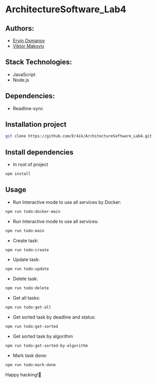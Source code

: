 # ArchitectureSoftware_Lab4

## Authors:
- [Ervin Osmanov](https://github.com/Er4ik)
- [Viktor Makoviy](https://github.com/Makov-Vik)

## Stack Technologies:
- JavaScript
- Node.js

## Dependencies:
- Readline-sync

## Installation project

```bash
git clone https://github.com/Er4ik/ArchitectureSoftware_Lab4.git
```

## Install dependencies

-  In root of project
```bash
npm install
```

## Usage

- Run Interactive mode to use all services by Docker:
```bash
npm run todo:docker-main
```

- Run Interactive mode to use all services:
```bash
npm run todo:main
```

- Create task:
```bash
npm run todo:create
```

- Update task:
```bash
npm run todo:update
```

- Delete task:
```bash
npm run todo:delete
```

- Get all tasks:
```bash
npm run todo:get-all
```

- Get sorted task by deadline and status:
```bash
npm run todo:get-sorted
```

- Get sorted task by algorithm
```bash
npm run todo:get-sorted-by-algorithm
```

- Mark task done:
```bash
npm run todo:mark-done
```

Happy hacking!🤘
